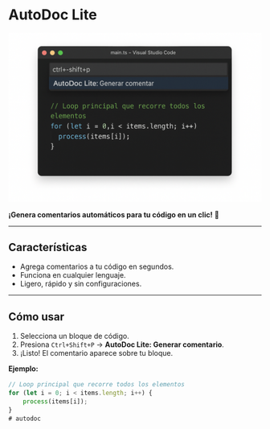 # AutoDoc Lite

![AutoDoc Lite Demo](images/demo.gif)

**¡Genera comentarios automáticos para tu código en un clic!** 🚀

---

## **Características**

- Agrega comentarios a tu código en segundos.
- Funciona en cualquier lenguaje.
- Ligero, rápido y sin configuraciones.

---

## **Cómo usar**

1. Selecciona un bloque de código.
2. Presiona `Ctrl+Shift+P` → **AutoDoc Lite: Generar comentario**.
3. ¡Listo! El comentario aparece sobre tu bloque.

**Ejemplo:**

```ts
// Loop principal que recorre todos los elementos
for (let i = 0; i < items.length; i++) {
    process(items[i]);
}
#   a u t o d o c 
 
 